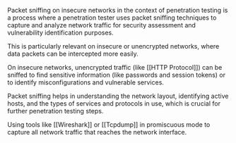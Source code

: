 Packet sniffing on insecure networks in the context of penetration testing is a process where a penetration tester uses packet sniffing techniques to capture and analyze network traffic for security assessment and vulnerability identification purposes.

This is particularly relevant on insecure or unencrypted networks, where data packets can be intercepted more easily.

On insecure networks, unencrypted traffic (like [[HTTP Protocol]]) can be sniffed to find sensitive information (like passwords and session tokens) or to identify misconfigurations and vulnerable services.

Packet sniffing helps in understanding the network layout, identifying active hosts, and the types of services and protocols in use, which is crucial for further penetration testing steps.

Using tools like [[Wireshark]] or [[Tcpdump]] in promiscuous mode to capture all network traffic that reaches the network interface.